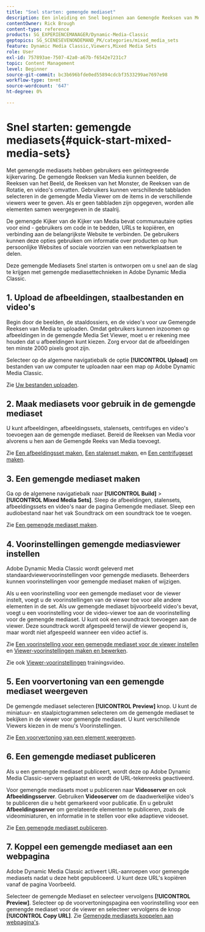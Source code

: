 ```yaml
---
title: "Snel starten: gemengde mediaset"
description: Een inleiding en Snel beginnen aan Gemengde Reeksen van Media om u te helpen in Adobe Dynamic Media Classic snel aan de slag gaan.
contentOwner: Rick Brough
content-type: reference
products: SG_EXPERIENCEMANAGER/Dynamic-Media-Classic
geptopics: SG_SCENESEVENONDEMAND_PK/categories/mixed_media_sets
feature: Dynamic Media Classic,Viewers,Mixed Media Sets
role: User
exl-id: 757893ae-7507-42a0-a67b-f6542e7231c7
topic: Content Management
level: Beginner
source-git-commit: bc3b696bfde0ed55894cdcbf3533299ae7697e98
workflow-type: tm+mt
source-wordcount: '647'
ht-degree: 0%

---
```


# Snel starten: gemengde mediasets{#quick-start-mixed-media-sets}

Met gemengde mediasets hebben gebruikers een geïntegreerde kijkervaring. De gemengde Reeksen van Media kunnen beelden, de Reeksen van het Beeld, de Reeksen van het Monster, de Reeksen van de Rotatie, en video&#39;s omvatten. Gebruikers kunnen verschillende tabbladen selecteren in de gemengde Media Viewer om de items in de verschillende viewers weer te geven. Als er geen tabbladen zijn opgegeven, worden alle elementen samen weergegeven in de staalrij.

De gemengde Kijker van de Kijker van Media bevat communautaire opties voor eind - gebruikers om code in te bedden, URLs te kopiëren, en verbinding aan de belangrijkste Website te verbinden. De gebruikers kunnen deze opties gebruiken om informatie over producten op hun persoonlijke Websites of sociale voorzien van een netwerkplaatsen te delen.

Deze gemengde Mediasets Snel starten is ontworpen om u snel aan de slag te krijgen met gemengde mediasettechnieken in Adobe Dynamic Media Classic.

## 1. Upload de afbeeldingen, staalbestanden en video&#39;s

Begin door de beelden, de staaldossiers, en de video&#39;s voor uw Gemengde Reeksen van Media te uploaden. Omdat gebruikers kunnen inzoomen op afbeeldingen in de gemengde Media Set Viewer, moet u er rekening mee houden dat u afbeeldingen kunt kiezen. Zorg ervoor dat de afbeeldingen ten minste 2000 pixels groot zijn.

Selecteer op de algemene navigatiebalk de optie **[!UICONTROL Upload]** om bestanden van uw computer te uploaden naar een map op Adobe Dynamic Media Classic.

Zie [Uw bestanden uploaden](uploading-files.md#uploading-your-files).

## 2. Maak mediasets voor gebruik in de gemengde mediaset

U kunt afbeeldingen, afbeeldingssets, stalensets, centrifuges en video&#39;s toevoegen aan de gemengde mediaset. Bereid de Reeksen van Media voor alvorens u hen aan de Gemengde Reeks van Media toevoegt.

Zie [Een afbeeldingsset maken](creating-image-set.md#creating-an-image-set), [Een stalenset maken](creating-swatch-set.md#creating-a-swatch-set), en [Een centrifugeset maken](creating-spin-set.md#creating-a-spin-set).

## 3. Een gemengde mediaset maken

Ga op de algemene navigatiebalk naar **[!UICONTROL Build]** > **[!UICONTROL Mixed Media Sets]**. Sleep de afbeeldingen, stalensets, afbeeldingssets en video&#39;s naar de pagina Gemengde mediaset. Sleep een audiobestand naar het vak Soundtrack om een soundtrack toe te voegen.

Zie [Een gemengde mediaset maken](creating-mixed-media-set.md#creating-a-mixed-media-set).

## 4. Voorinstellingen gemengde mediasviewer instellen

Adobe Dynamic Media Classic wordt geleverd met standaardviewervoorinstellingen voor gemengde mediasets. Beheerders kunnen voorinstellingen voor gemengde mediaset maken of wijzigen.

Als u een voorinstelling voor een gemengde mediaset voor de viewer instelt, voegt u de voorinstellingen van de viewer toe voor alle andere elementen in de set. Als uw gemengde mediaset bijvoorbeeld video&#39;s bevat, voegt u een voorinstelling voor de video-viewer toe aan de voorinstelling voor de gemengde mediaset. U kunt ook een soundtrack toevoegen aan de viewer. Deze soundtrack wordt afgespeeld terwijl de viewer geopend is, maar wordt niet afgespeeld wanneer een video actief is.

Zie [Een voorinstelling voor een gemengde mediaset voor de viewer instellen](setting-mixed-media-set-viewer.md#setting-up-a-mixed-media-set-viewer-preset) en [Viewer-voorinstellingen maken en bewerken](application-setup.md#adding-and-editing-viewer-presets).

Zie ook [Viewer-voorinstellingen](https://s7d5.scene7.com/s7viewers/html5/VideoViewer.html?videoserverurl=https://s7d5.scene7.com/is/content/&amp;emailurl=https://s7d5.scene7.com/s7/emailFriend&amp;serverUrl=https://s7d5.scene7.com/is/image/&amp;config=Scene7SharedAssets/Universal_HTML5_Video&amp;contenturl=https://s7d5.scene7.com/skins/&amp;asset=S7tutorials/550_viewer-presets_converted%20renamed_Done-AVS) trainingsvideo.

## 5. Een voorvertoning van een gemengde mediaset weergeven

De gemengde mediaset selecteren **[!UICONTROL Preview]** knop. U kunt de miniatuur- en staalpictogrammen selecteren om de gemengde mediaset te bekijken in de viewer voor gemengde mediaset. U kunt verschillende Viewers kiezen in de menu&#39;s Voorinstellingen.

Zie [Een voorvertoning van een element weergeven](previewing-asset.md#previewing-an-asset).

## 6. Een gemengde mediaset publiceren

Als u een gemengde mediaset publiceert, wordt deze op Adobe Dynamic Media Classic-servers geplaatst en wordt de URL-tekenreeks geactiveerd.

Voor gemengde mediasets moet u publiceren naar **Videoserver** en ook **Afbeeldingsserver**. Gebruiken **Videoserver** om de daadwerkelijke video&#39;s te publiceren die u hebt gemarkeerd voor publicatie. En u gebruikt **Afbeeldingsserver** om gerelateerde elementen te publiceren, zoals de videominiaturen, en informatie in te stellen voor elke adaptieve videoset.

Zie [Een gemengde mediaset publiceren](publishing-mixed-media-set.md#publishing-a-mixed-media-set).

## 7. Koppel een gemengde mediaset aan een webpagina

Adobe Dynamic Media Classic activeert URL-aanroepen voor gemengde mediasets nadat u deze hebt gepubliceerd. U kunt deze URL&#39;s kopiëren vanaf de pagina Voorbeeld.

Selecteer de gemengde Mediaset en selecteer vervolgens **[!UICONTROL Preview]**. Selecteer op de voorvertoningspagina een voorinstelling voor een gemengde mediaset voor de viewer en selecteer vervolgens de knop **[!UICONTROL Copy URL]**. Zie [Gemengde mediasets koppelen aan webpagina&#39;s](linking-mixed-media-set-web.md#linking-a-mixed-media-set-to-a-web-page).
